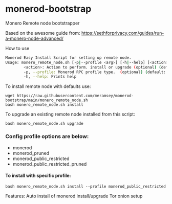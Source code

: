 # monerod-bootstrap
Monero Remote node bootstrapper

Based on the awesome guide from: https://sethforprivacy.com/guides/run-a-monero-node-advanced/

How to use
```bash
Monerod Easy Install Script for setting up remote node.
Usage: monero_remote_node.sh [-p|--profile <arg>] [-h|--help] [<action>]
        <action>: Action to perform. install or upgrade (optional) (default: 'install')
        -p, --profile: Monerod RPC profile type.  (optional) (default: 'monerod_public_restricted_pruned')
        -h, --help: Prints help
```

To install remote node with defaults use:
```
wget https://raw.githubusercontent.com/meramsey/monerod-bootstrap/main/monero_remote_node.sh
bash monero_remote_node.sh install
```

To upgrade an existing remote node installed from this script:
```
bash monero_remote_node.sh upgrade
```

### Config profile options are below:
- monerod    
- monerod_pruned    
- monerod_public_restricted    
- monerod_public_restricted_pruned      


#### To install with specific profile:
```
bash monero_remote_node.sh install --profile monerod_public_restricted
```

Features:
Auto install of monerod install/upgrade
Tor onion setup
